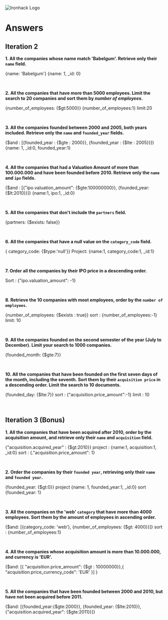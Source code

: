 ![Ironhack Logo](https://i.imgur.com/1QgrNNw.png)

# Answers

## Iteration 2

**1. All the companies whose name match 'Babelgum'. Retrieve only their `name` field.**

{name: 'Babelgum'} {name: 1, _id: 0}

<br>

**2. All the companies that have more than 5000 employees. Limit the search to 20 companies and sort them by *number of employees*.**

{number_of_employees: {$gt:5000}} {number_of_employees:1} limit:20

<br>

**3. All the companies founded between 2000 and 2005, both years included. Retrieve only the `name` and `founded_year` fields.**

{$and : [{founded_year : {$gte : 2000}}, {founded_year : {$lte : 2005}}]} {name: 1, _id:0, founded_year:1}

<br>

**4. All the companies that had a Valuation Amount of more than 100.000.000 and have been founded before 2010. Retrieve only the `name` and `ipo` fields.**

{$and : [{"ipo.valuation_amount": {$gte:100000000}}, {founded_year: {$lt:2010}}]} {name:1, ipo:1, _id:0}

<br>

**5. All the companies that don't include the `partners` field.**

{partners: {$exists: false}}

<br>

**6. All the companies that have a null value on the `category_code` field.**

{ category_code: {$type:'null'}} Project: {name:1, category_code:1, _id:1}

<br>

**7. Order all the companies by their IPO price in a descending order.**

Sort : {"ipo.valuation_amount": -1}

<br>

**8. Retrieve the 10 companies with most employees, order by the `number of employees`.**

{number_of_employees: {$exists : true}} sort : {number_of_employees:-1} limit: 10

<br>

**9. All the companies founded on the second semester of the year (July to December). Limit your search to 1000 companies.**

{founded_month: {$gte:7}}

<br>

**10. All the companies that have been founded on the first seven days of the month, including the seventh. Sort them by their `acquisition price` in a descending order. Limit the search to 10 documents.**

{founded_day: {$lte:7}} sort : {"acquisition.price_amount":-1} limit : 10

<br>

## Iteration 3 (Bonus)

**1. All the companies that have been acquired after 2010, order by the acquisition amount, and retrieve only their `name` and `acquisition` field.**

{"acquisition.acquired_year" : {$gt:2010}} project : {name:1, acquisition:1, _id:0}  sort : {."acquisition.price_amount": 1}

<br>

**2. Order the companies by their `founded year`, retrieving only their `name` and `founded year`.**

{founded_year: {$gt:0}} project {name: 1, founded_year:1, _id:0} sort {founded_year: 1}

<br>

**3. All the companies on the 'web' `category` that have more than 4000 employees. Sort them by the amount of employees in ascending order.**

{$and: [{category_code: 'web'}, {number_of_employees: {$gt: 4000}}]} sort : {number_of_employees:1}

<br>

**4. All the companies whose acquisition amount is more than 10.000.000, and currency is 'EUR'.**

{$and: [{ "acquisition.price_amount": {$gt : 10000000}},{ "acquisition.price_currency_code": 'EUR' }]
}

<br>

**5. All the companies that have been founded between 2000 and 2010, but have not been acquired before 2011.**

{$and: [{founded_year:{$gte:2000}}, {founded_year: {$lte:2010}}, {"acquisition.acquired_year": {$gte:2011}}]}

<br>
